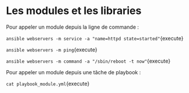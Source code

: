 # Les modules et les libraries

Pour appeler un module depuis la ligne de commande :

`ansible webservers -m service -a "name=httpd state=started"`{execute}

`ansible webservers -m ping`{execute}

`ansible webservers -m command -a "/sbin/reboot -t now"`{execute}

Pour appeler un module depuis une tâche de playbook :

`cat playbook_module.yml`{execute}
